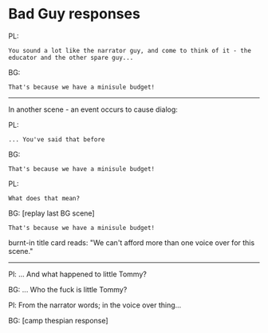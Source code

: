 # Bad Guy responses

PL:

    You sound a lot like the narrator guy, and come to think of it - the educator and the other spare guy...

BG:

    That's because we have a minisule budget!


---

In another scene - an event occurs to cause dialog:

PL:

    ... You've said that before

BG:

    That's because we have a minisule budget!

PL:

    What does that mean?


BG: [replay last BG scene]

    That's because we have a minisule budget!

burnt-in title card reads: "We can't afford more than one voice over for this scene."

---

Pl: ... And what happened to little Tommy?

BG: ... Who the fuck is little Tommy?

Pl: From the narrator words; in the voice over thing...

BG: [camp thespian response]

